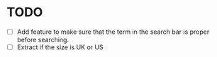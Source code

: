 # TODO

- [ ] Add feature to make sure that the term in the search bar is proper before searching.
- [ ] Extract if the size is UK or US